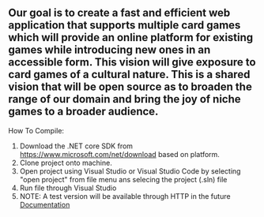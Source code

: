 
## Our goal is to create a fast and efficient web application that supports multiple card games which will provide an online platform for existing games while introducing new ones in an accessible form. This vision will give exposure to card games of a cultural nature. This is a shared vision that will be open source as to broaden the range of our domain and bring the joy of niche games to a broader audience.

How To Compile:
1. Download the .NET core SDK from https://www.microsoft.com/net/download based on platform. 
2. Clone project onto machine.
3. Open project using Visual Studio or Visual Studio Code by selecting "open project" from file menu ans selecing the project (.sln) file
4. Run file through Visual Studio
5. NOTE: A test version will be available through HTTP in the future
[Documentation](https://drive.google.com/drive/folders/1LZWzqJHkDROf3FxlJqt9z19stl5ErKpn?usp=sharing)
